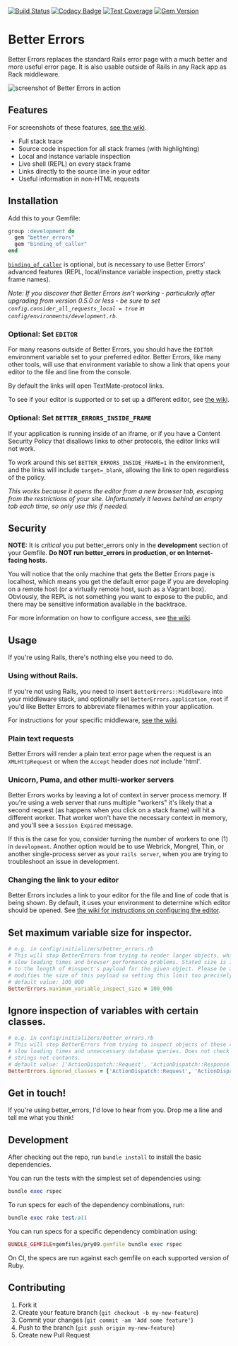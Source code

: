 [![Build Status](https://github.com/BetterErrors/better_errors/workflows/CI/badge.svg?event=push&branch=master)](https://github.com/BetterErrors/better_errors/actions?query=branch%3Amaster)
[![Codacy Badge](https://api.codacy.com/project/badge/Grade/6bc3e7d6118d47e6959b16690b815909)](https://www.codacy.com/app/BetterErrors/better_errors?utm_source=github.com&amp;utm_medium=referral&amp;utm_content=BetterErrors/better_errors&amp;utm_campaign=Badge_Grade)
[![Test Coverage](https://coveralls.io/repos/github/BetterErrors/better_errors/badge.svg?branch=master)](https://coveralls.io/github/BetterErrors/better_errors?branch=master)
[![Gem Version](https://img.shields.io/gem/v/better_errors.svg)](https://rubygems.org/gems/better_errors)

# Better Errors

Better Errors replaces the standard Rails error page with a much better and more useful error page. It is also usable outside of Rails in any Rack app as Rack middleware.

![screenshot of Better Errors in action](https://i.imgur.com/6zBGAAb.png)

## Features

For screenshots of these features, [see the wiki](https://github.com/BetterErrors/better_errors/wiki).

* Full stack trace
* Source code inspection for all stack frames (with highlighting)
* Local and instance variable inspection
* Live shell (REPL) on every stack frame
* Links directly to the source line in your editor
* Useful information in non-HTML requests

## Installation

Add this to your Gemfile:

```ruby
group :development do
  gem "better_errors"
  gem "binding_of_caller"
end
```

[`binding_of_caller`](https://github.com/banister/binding_of_caller) is optional, but is necessary to use Better Errors' advanced features (REPL, local/instance variable inspection, pretty stack frame names).

_Note: If you discover that Better Errors isn't working - particularly after upgrading from version 0.5.0 or less - be sure to set `config.consider_all_requests_local = true` in `config/environments/development.rb`._

### Optional: Set `EDITOR`

For many reasons outside of Better Errors, you should have the `EDITOR` environment variable set to your preferred
editor.
Better Errors, like many other tools, will use that environment variable to show a link that opens your
editor to the file and line from the console.

By default the links will open TextMate-protocol links.

To see if your editor is supported or to set up a different editor, see [the wiki](https://github.com/BetterErrors/better_errors/wiki/Link-to-your-editor).

### Optional: Set `BETTER_ERRORS_INSIDE_FRAME`

If your application is running inside of an iframe, or if you have a Content Security Policy that disallows links
to other protocols, the editor links will not work.

To work around this set `BETTER_ERRORS_INSIDE_FRAME=1` in the environment, and the links will include `target=_blank`,
allowing the link to open regardless of the policy.

_This works because it opens the editor from a new browser tab, escaping from the restrictions of your site._
_Unfortunately it leaves behind an empty tab each time, so only use this if needed._

## Security

**NOTE:** It is *critical* you put better\_errors only in the **development** section of your Gemfile.
**Do NOT run better_errors in production, or on Internet-facing hosts.**

You will notice that the only machine that gets the Better Errors page is localhost, which means you get the default error page if you are developing on a remote host (or a virtually remote host, such as a Vagrant box).
Obviously, the REPL is not something you want to expose to the public, and there may be sensitive information available in the backtrace.

For more information on how to configure access, see [the wiki](https://github.com/BetterErrors/better_errors/wiki/Allowing-access-to-the-console).

## Usage

If you're using Rails, there's nothing else you need to do.

### Using without Rails.

If you're not using Rails, you need to insert `BetterErrors::Middleware` into your middleware stack, and optionally set `BetterErrors.application_root` if you'd like Better Errors to abbreviate filenames within your application.

For instructions for your specific middleware, [see the wiki](https://github.com/BetterErrors/better_errors/wiki/Non-Rails-frameworks).

### Plain text requests

Better Errors will render a plain text error page  when the request is an
`XMLHttpRequest` or when the `Accept` header does *not* include 'html'.

### Unicorn, Puma, and other multi-worker servers

Better Errors works by leaving a lot of context in server process memory.
If you're using a web server that runs multiple "workers" it's likely that a second
request (as happens when you click on a stack frame) will hit a different
worker.
That worker won't have the necessary context in memory, and you'll see
a `Session Expired` message.

If this is the case for you, consider turning the number of workers to one (1)
in `development`. Another option would be to use Webrick, Mongrel, Thin,
or another single-process server as your `rails server`, when you are trying
to troubleshoot an issue in development.

### Changing the link to your editor

Better Errors includes a link to your editor for the file and line of code that is being shown.
By default, it uses your environment to determine which editor should be opened.
See [the wiki for instructions on configuring the editor](https://github.com/BetterErrors/better_errors/wiki/Link-to-your-editor).


## Set maximum variable size for inspector.

```ruby
# e.g. in config/initializers/better_errors.rb
# This will stop BetterErrors from trying to render larger objects, which can cause
# slow loading times and browser performance problems. Stated size is in characters and refers
# to the length of #inspect's payload for the given object. Please be aware that HTML escaping
# modifies the size of this payload so setting this limit too precisely is not recommended.  
# default value: 100_000
BetterErrors.maximum_variable_inspect_size = 100_000
```

## Ignore inspection of variables with certain classes.

```ruby
# e.g. in config/initializers/better_errors.rb
# This will stop BetterErrors from trying to inspect objects of these classes, which can cause
# slow loading times and unneccessary database queries. Does not check inheritance chain, use
# strings not contants.
# default value: ['ActionDispatch::Request', 'ActionDispatch::Response']
BetterErrors.ignored_classes = ['ActionDispatch::Request', 'ActionDispatch::Response']
```

## Get in touch!

If you're using better_errors, I'd love to hear from you. Drop me a line and tell me what you think!

## Development

After checking out the repo, run `bundle install` to install the basic dependencies.

You can run the tests with the simplest set of dependencies using:

```rb
bundle exec rspec
```

To run specs for each of the dependency combinations, run:

```rb
bundle exec rake test:all
```

You can run specs for a specific dependency combination using:

```rb
BUNDLE_GEMFILE=gemfiles/pry09.gemfile bundle exec rspec
```

On CI, the specs are run against each gemfile on each supported version of Ruby.

## Contributing

1. Fork it
2. Create your feature branch (`git checkout -b my-new-feature`)
3. Commit your changes (`git commit -am 'Add some feature'`)
4. Push to the branch (`git push origin my-new-feature`)
5. Create new Pull Request
